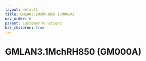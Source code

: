 ```yaml
---
layout: default
title: GMLAN3.1MchRH850 (GM000A)
nav_order: 6
parent: Customer Functions
has_children: true
---
```

# GMLAN3.1MchRH850 (GM000A)
